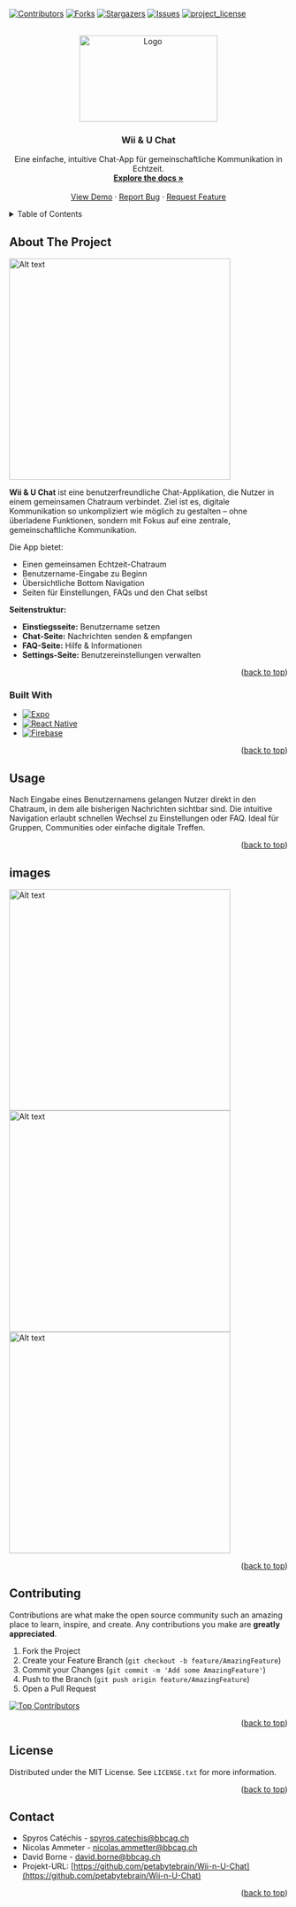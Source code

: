 <a id="readme-top"></a>

[![Contributors][contributors-shield]][contributors-url]
[![Forks][forks-shield]][forks-url]
[![Stargazers][stars-shield]][stars-url]
[![Issues][issues-shield]][issues-url]
[![project_license][license-shield]][license-url]

<br />
<div align="center">
  <a href="https://github.com/petabytebrain/Wii-n-U-Chat">
    <img src="images/logo.png" alt="Logo" width="250" height="156">
  </a>

  <h3 align="center">Wii & U Chat</h3>

  <p align="center">
    Eine einfache, intuitive Chat-App für gemeinschaftliche Kommunikation in Echtzeit.
    <br />
    <a href="https://github.com/petabytebrain/Wii-n-U-Chat"><strong>Explore the docs »</strong></a>
    <br />
    <br />
    <a href="https://www.figma.com/proto/hNDhRhqckmscNqQXFEQWf9/Wii-uChat?node-id=1-4&p=f&t=R0mCrzaIFHWz54G7-0&scaling=scale-down&content-scaling=fixed&page-id=0%3A1&starting-point-node-id=1%3A4">View Demo</a>
    &middot;
    <a href="https://github.com/petabytebrain/Wii-n-U-Chat/issues/new?labels=bug&template=bug-report---.md">Report Bug</a>
    &middot;
    <a href="https://github.com/petabytebrain/Wii-n-U-Chat/issues/new?labels=enhancement&template=feature-request---.md">Request Feature</a>
  </p>
</div>

<details>
  <summary>Table of Contents</summary>
  <ol>
    <li><a href="#about-the-project">About The Project</a></li>
    <li><a href="#built-with">Built With</a></li>
    <li><a href="#usage">Usage</a></li>
    <li><a href="#contributing">Contributing</a></li>
    <li><a href="#license">License</a></li>
    <li><a href="#contact">Contact</a></li>
  </ol>
</details>

## About The Project

<img title="a title" alt="Alt text" src="/docs/images/start_screen.png" width=400px >


**Wii & U Chat** ist eine benutzerfreundliche Chat-Applikation, die Nutzer in einem gemeinsamen Chatraum verbindet. Ziel ist es, digitale Kommunikation so unkompliziert wie möglich zu gestalten – ohne überladene Funktionen, sondern mit Fokus auf eine zentrale, gemeinschaftliche Kommunikation.

Die App bietet:
- Einen gemeinsamen Echtzeit-Chatraum
- Benutzername-Eingabe zu Beginn
- Übersichtliche Bottom Navigation
- Seiten für Einstellungen, FAQs und den Chat selbst

**Seitenstruktur:**
- **Einstiegsseite:** Benutzername setzen
- **Chat-Seite:** Nachrichten senden & empfangen
- **FAQ-Seite:** Hilfe & Informationen
- **Settings-Seite:** Benutzereinstellungen verwalten

<p align="right">(<a href="#readme-top">back to top</a>)</p>

### Built With

* [![Expo][Expo.dev]][Expo-url]
* [![React Native][React.js]][React-url]
* [![Firebase][Firebase.js]][Firebase-url]


<p align="right">(<a href="#readme-top">back to top</a>)</p>

## Usage

Nach Eingabe eines Benutzernamens gelangen Nutzer direkt in den Chatraum, in dem alle bisherigen Nachrichten sichtbar sind. Die intuitive Navigation erlaubt schnellen Wechsel zu Einstellungen oder FAQ. Ideal für Gruppen, Communities oder einfache digitale Treffen.

<p align="right">(<a href="#readme-top">back to top</a>)</p>


## images

<img title="a title" alt="Alt text" src="/docs/images/chat_screen.png" width=400px >

<img title="a title" alt="Alt text" src="/docs/images/faq_screen.png" width=400px >

<img title="a title" alt="Alt text" src="/docs/images/settings_screen.png" width=400px >


<p align="right">(<a href="#readme-top">back to top</a>)</p>


## Contributing

Contributions are what make the open source community such an amazing place to learn, inspire, and create. Any contributions you make are **greatly appreciated**.

1. Fork the Project  
2. Create your Feature Branch (`git checkout -b feature/AmazingFeature`)  
3. Commit your Changes (`git commit -m 'Add some AmazingFeature'`)  
4. Push to the Branch (`git push origin feature/AmazingFeature`)  
5. Open a Pull Request

<a href="https://github.com/petabytebrain/Wii-n-U-Chat/graphs/contributors">
  <img src="https://contrib.rocks/image?repo=petabytebrain/Wii-n-U-Chat" alt="Top Contributors" />
</a>

<p align="right">(<a href="#readme-top">back to top</a>)</p>

## License

Distributed under the MIT License. See `LICENSE.txt` for more information.

<p align="right">(<a href="#readme-top">back to top</a>)</p>

## Contact

- Spyros Catéchis - spyros.catechis@bbcag.ch
- Nicolas Ammeter - nicolas.ammetter@bbcag.ch
- David Borne - david.borne@bbcag.ch
- Projekt-URL: [https://github.com/petabytebrain/Wii-n-U-Chat](https://github.com/petabytebrain/Wii-n-U-Chat)

<p align="right">(<a href="#readme-top">back to top</a>)</p>



<!-- MARKDOWN LINKS & IMAGES -->
[contributors-shield]: https://img.shields.io/github/contributors/petabytebrain/Wii-n-U-Chat.svg?style=for-the-badge
[contributors-url]: https://github.com/petabytebrain/Wii-n-U-Chat/graphs/contributors
[forks-shield]: https://img.shields.io/github/forks/petabytebrain/Wii-n-U-Chat.svg?style=for-the-badge
[forks-url]: https://github.com/petabytebrain/Wii-n-U-Chat/network/members
[stars-shield]: https://img.shields.io/github/stars/petabytebrain/Wii-n-U-Chat.svg?style=for-the-badge
[stars-url]: https://github.com/petabytebrain/Wii-n-U-Chat/stargazers
[issues-shield]: https://img.shields.io/github/issues/petabytebrain/Wii-n-U-Chat.svg?style=for-the-badge
[issues-url]: https://github.com/petabytebrain/Wii-n-U-Chat/issues
[license-shield]: https://img.shields.io/github/license/petabytebrain/Wii-n-U-Chat.svg?style=for-the-badge
[license-url]: https://github.com/petabytebrain/Wii-n-U-Chat/blob/master/LICENSE.txt
[linkedin-shield]: https://img.shields.io/badge/-LinkedIn-black.svg?style=for-the-badge&logo=linkedin&colorB=555
[linkedin-url]: https://linkedin.com/in/linkedin_username
[product-screenshot]: images/screenshot.png
[React.js]: https://img.shields.io/badge/React_Native-20232A?style=for-the-badge&logo=react&logoColor=61DAFB
[React-url]: https://reactjs.org/
[Firebase.js]: https://img.shields.io/badge/firebase-ffca28?style=for-the-badge&logo=firebase&logoColor=black
[Firebase-url]: https://firebase.google.com/
[Expo.dev]: https://img.shields.io/badge/Expo-000020?style=for-the-badge&logo=expo&logoColor=white
[Expo-url]: https://expo.dev/

